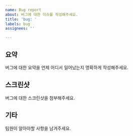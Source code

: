 ```yaml
---
name: Bug report
about: 버그에 대한 이슈를 작성해주세요.
title: 'bug: '
labels: bug
assignees: ''

---
```


## 요약

버그에 대한 요약을 언제 어디서 일어났는지 명확하게 작성해주세요.

## 스크린샷

버그에 대한 스크린샷을 첨부해주세요.

## 기타

팀원이 알아야할 사항을 남겨주세요.
